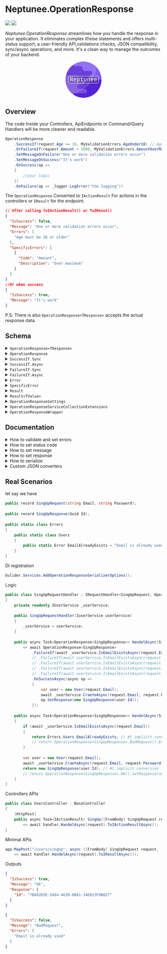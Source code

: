 # Neptunee.OperationResponse

![](https://img.shields.io/nuget/dt/Neptunee.OperationResponse)   [![](https://img.shields.io/nuget/v/Neptunee.OperationResponse)](https://www.nuget.org/packages/Neptunee.BaseCleanArchitecture)

*Neptunee.OperationResponse* streamlines how you handle the response in your application. It
eliminates complex if/else statements and offers multi-status support, a user-friendly API,validations checks, JSON
compatibility, sync/async operations, and more. It's a clean way to manage the outcomes of your backend.

<p align="center">
<img width="23%" src="icon.png"  alt="icon"/>

## Overview

The code Inside your Controllers, ApiEndpoints or Command/Query Handlers will be more cleaner and readable.

```csharp
OperationResponse
    .SuccessIf(request.Age >= 18, MyValidationErrors.AgeUnder18) // AgeUnder18 is new Error("Age must be 18 or older")
    .OrFailureIf(request.Amount > 1000, MyValidationErrors.AmountOverMax) // AmountOverMax is new SpecificError("Amount","Over maximum") 
    .SetMessageOnFailure("One or more validation errors occur")
    .SetMessageOnSuccess("It's work")
    .OnSuccess(op =>
    {
        //your logic
    })
    .OnFailure(op => _logger.LogError("the logging"))
```

The `OperationResponse` Converted to `IActionResult` For actions in the controllers or `IResult` for the endpoint.

```json
// After calling ToIActionResult() or ToIResut()
{
  "IsSuccess": false,
  "Message": "One or more validation errors occur",
  "Errors": [
	"Age must be 18 or older"
  ],
  "SpecificErrors": [
	{
	  "Code": "Amount",
	  "Description": "Over maximum"
	}
  ]
}
//Or when success
{
  "IsSuccess": true,
  "Message": "It's work"
}
```

P.S: There is also `OperationResponse<TResponse>` accepts the actual response data.

## Schema

<details>
  <summary><code>OperationResponse&lt;TResponse&gt;</code></summary>

#### Properties

| Property           | Type                         | Description                                                                                                                                                                                                                                                      |
|--------------------|------------------------------|------------------------------------------------------------------------------------------------------------------------------------------------------------------------------------------------------------------------------------------------------------------|
| **Message**        | `string?`                    | An optional message providing additional information or context related to the operation.<br/> The default serialized message is the name of `StatusCode` (e.g., Ok, BadRequest, etc.).                                                                          |                                 |
| **Response**       | `TResponse?`                 | The actual response data of the operation.                                                                                                                                                                                                                       |
| **Errors**         | `IReadOnlyCollection<Error>` | List of ([Error](src/Errors/Error.cs) or [SpecificError](src/Errors/SpecificError.cs)) associated with the operation.                                                                                                                                            |
| **HttpStatusCode** | `HttpStatusCode`             | [HttpStatusCode](https://github.com/dotnet/aspnetcore/blob/main/src/Http/Http.Abstractions/src/StatusCodes.cs) enum represents the HTTP status code returned by the operation.<br/> The default status `Ok` if errors property is empty or will be `BadRequest`. |
| **ExternalProps**  | `ExternalProps`              | [ExternalProps](src/ExternalProps.cs) object provides external properties provided based on the operation, actually it's a `Dictionary<string,string>`.                                                                                                          |
| **IsSuccess**      | `bool`                       | Indicates if the operation was successful.                                                                                                                                                                                                                       |
| **IsFailure**      | `bool`                       | Indicates if the operation has failed.                                                                                                                                                                                                                           |

#### Methods

| Method                                                          | Description                                               |
|-----------------------------------------------------------------|-----------------------------------------------------------|
| `SetResponse(TResponse? response)`                              | Sets the response of the operation.                       |
| `SetMessage(string? message, bool overwrite = false)`           | Sets the message related to the operation.                |
| `SetMessageOnSuccess(string message, bool overwrite = false)`   | Sets the message when operation is success.               |
| `SetMessageOnFailure(string message, bool overwrite = false)`   | Sets the message when operation is failure.               |
| `SetStatusCode(HttpStatusCode statusCode)`                      | Sets the HTTP status code.                                |
| `Error(Error error)`                                            | Adds an error to the operation.                           |
| `ExternalProp<TValue>(string key, TValue value)`                | Adds an external property to the operation.               |
| `OnSuccess(Action<OperationResponse<TResponse>> action)`        | Executes an action when operation is success.             |
| `OnSuccessAsync(Func<OperationResponse<TResponse>, Task> task)` | Asynchronously executes a task when operation is success. |
| `OnFailure(Action<OperationResponse<TResponse>> action)`        | Executes an action when operation is failure.             |
| `OnFailureAsync(Func<OperationResponse<TResponse>, Task> task)` | Asynchronously executes a task when operation is failure. |

#### Static Factory Methods

| Method                               | Description                                                                      |
|--------------------------------------|----------------------------------------------------------------------------------|
| `Unknown()`                          | Creates an `OperationResponse<TResponse>` with an unknown status.                |
| `Ok(string? message = null)`         | Creates a successful `OperationResponse<TResponse>` with an optional message.    |
| `BadRequest(string? message = null)` | Creates a failed `OperationResponse<TResponse>` with an optional message.        |
| `Result(Result result)`              | Creates an `OperationResponse<TResponse>` from an `Result`.                      |
| `Result(Result<TResponse> result)`   | Creates an `OperationResponse<TResponse>` from an `Result` with a response data. |

</details>
<details>
  <summary><code>OperationResponse</code></summary>

###### Inherits `OperationResponse<NoResponse>`

The [NoResponse](src/NoResponse.cs) is abstract record to define that operation will not return actual response data.

</details>
<details>
    <summary><code>SuccessIf.Sync</code></summary>

###### Partial of `OperationResponse<TResponse>`

#### Methods

| Method                                                                             | Description                                                                                                                                                                                                                                       |
|------------------------------------------------------------------------------------|---------------------------------------------------------------------------------------------------------------------------------------------------------------------------------------------------------------------------------------------------|
| `OrSuccessIf(bool predicate, Action<OperationResponse<TResponse>> onFalse)`        | Executes the provided action `onFalse` on the current `OperationResponse<TResponse>` if the provided boolean `predicate` is `false`, otherwise do nothing.                                                                                        |
| `OrSuccessIf(bool predicate, Error errorOnFalse)`                                  | Adds the provided error `errorOnFalse` to the current `OperationResponse<TResponse>` if the provided boolean `predicate` is `false`, otherwise do nothing.                                                                                        |
| `OrSuccessIf(Func<bool> predicate, Action<OperationResponse<TResponse>> onFalse)`  | Executes the provided action `onFalse` on the current `OperationResponse<TResponse>` if the boolean result of the provided predicate function is `false`, otherwise do nothing.                                                                   |
| `OrSuccessIf(Func<bool> predicate, Error errorOnFalse)`                            | Adds the provided error `errorOnFalse` to the current `OperationResponse<TResponse>` if the boolean result of the provided predicate function is `false`, otherwise do nothing.                                                                   |
| `OrIf(Result result)`                                                              | Modifies the current `OperationResponse<TResponse>` based on the properties of the provided `result`.                                                                                                                                             |
| `OrIf(Func<Result> result)`                                                        | Modifies the current `OperationResponse<TResponse>` based on the properties of the provided `result` obtained through the function.                                                                                                               |
| `AndSuccessIf(Func<bool> predicate, Action<OperationResponse<TResponse>> onFalse)` | If the current `OperationResponse<TResponse>` is still a success, executes the provided action `onFalse` on the current `OperationResponse<TResponse>` if the boolean result of the provided predicate function is `false`, otherwise do nothing. |
| `AndSuccessIf(Func<bool> predicate, Error errorOnFalse)`                           | If the current `OperationResponse<TResponse>` is still a success, adds the provided error `errorOnFalse` to the current `OperationResponse<TResponse>` if the boolean result of the provided predicate function is `false`, otherwise do nothing. |
| `AndIf(Func<Result> result)`                                                       | If the current `OperationResponse<TResponse>` is still a success, modifies it based on the properties of the provided `result` obtained through the function.                                                                                     |

#### Static Factory Methods

| Method                                                                          | Description                                                                                                                                                                                                                                |
|---------------------------------------------------------------------------------|--------------------------------------------------------------------------------------------------------------------------------------------------------------------------------------------------------------------------------------------|
| `SuccessIf(bool predicate, Action<OperationResponse<TResponse>> onFalse)`       | Creates a new unknown `OperationResponse<TResponse>`, then executes the provided action `onFalse` on the current `OperationResponse<TResponse>` if the provided boolean `predicate` is `false`, otherwise do nothing.                      |
| `SuccessIf(bool predicate, Error errorOnFalse)`                                 | Creates a new unknown `OperationResponse<TResponse>`, then adds the provided error `errorOnFalse` to the current `OperationResponse<TResponse>` if the provided boolean `predicate` is `false`, otherwise do nothing.                      |
| `SuccessIf(Func<bool> predicate, Action<OperationResponse<TResponse>> onFalse)` | Creates a new unknown `OperationResponse<TResponse>`, then executes the provided action `onFalse` on the current `OperationResponse<TResponse>` if the boolean result of the provided predicate function is `false`, otherwise do nothing. |
| `SuccessIf(Func<bool> predicate, Error errorOnFalse)`                           | Creates a new unknown `OperationResponse<TResponse>`, then adds the provided error `errorOnFalse` to the current `OperationResponse<TResponse>` if the boolean result of the provided predicate function is `false`, otherwise do nothing. |
| `If(Result result)`                                                             | Creates a new unknown `OperationResponse<TResponse>`, then modifies the current `OperationResponse<TResponse>` based on the properties of the provided `result`.                                                                           |

</details>
<details>
    <summary><code>SuccessIf.Async</code></summary>

Asynchronous method of `SuccessIf.Sync`.

#### Methods

| Method                                                                                        |
|-----------------------------------------------------------------------------------------------|
| `OrSuccessIfAsync(Func<Task<bool>> predicate, Action<OperationResponse<TResponse>> onFalse)`  |
| `OrSuccessIfAsync(Func<Task<bool>> predicate, Error errorOnFalse)`                            |
| `OrIfAsync(Func<Task<Result>> result)`                                                        |
| `AndSuccessIfAsync(Func<Task<bool>> predicate, Action<OperationResponse<TResponse>> onFalse)` |
| `AndSuccessIfAsync(Func<Task<bool>> predicate, Error errorOnFalse)`                           |
| `AndIfAsync(Func<Task<Result>> result)`                                                       |

#### Static Factory Methods

| Method                                                                                     |
|--------------------------------------------------------------------------------------------|
| `SuccessIfAsync(Func<Task<bool>> predicate, Action<OperationResponse<TResponse>> onFalse)` |
| `SuccessIfAsync(Func<Task<bool>> predicate, Error errorOnFalse)`                           |

</details>

<details>
    <summary><code>FailureIf.Sync</code></summary>

Partial of `OperationResponse<TResponse>`

#### Methods

| Method                                                                            | Description                                                                                                                                                                                                                                     |
|-----------------------------------------------------------------------------------|-------------------------------------------------------------------------------------------------------------------------------------------------------------------------------------------------------------------------------------------------|
| `OrFailureIf(bool predicate, Action<OperationResponse<TResponse>> onTrue)`        | Executes the provided action `onTrue` on the current `OperationResponse<TResponse>` if the provided boolean `predicate` is `true`, otherwise do nothing.                                                                                        |
| `OrFailureIf(bool predicate, Error errorOnTrue)`                                  | Adds the provided error `errorOnTrue` to the current `OperationResponse<TResponse>` if the provided boolean `predicate` is `true`, otherwise do nothing.                                                                                        |
| `OrFailureIf(Func<bool> predicate, Action<OperationResponse<TResponse>> onTrue)`  | Executes the provided action `onTrue` on the current `OperationResponse<TResponse>` if the boolean result of the provided predicate function is `true`, otherwise do nothing.                                                                   |
| `OrFailureIf(Func<bool> predicate, Error errorOnTrue)`                            | Adds the provided error `errorOnTrue` to the current `OperationResponse<TResponse>` if the boolean result of the provided predicate function is `true`, otherwise do nothing.                                                                   |
| `AndFailureIf(Func<bool> predicate, Action<OperationResponse<TResponse>> onTrue)` | If the current `OperationResponse<TResponse>` is still a success, executes the provided action `onTrue` on the current `OperationResponse<TResponse>` if the boolean result of the provided predicate function is `true`, otherwise do nothing. |
| `AndFailureIf(Func<bool> predicate, Error errorOnTrue)`                           | If the current `OperationResponse<TResponse>` is still a success, adds the provided error `errorOnTrue` to the current `OperationResponse<TResponse>` if the boolean result of the provided predicate function is `true`, otherwise do nothing. |

#### Static Factory Methods

| Method                                                                         | Description                                                                                                                                                                                                                              |
|--------------------------------------------------------------------------------|------------------------------------------------------------------------------------------------------------------------------------------------------------------------------------------------------------------------------------------|
| `FailureIf(bool predicate, Action<OperationResponse<TResponse>> onTrue)`       | Creates a new unknown `OperationResponse<TResponse>`, then executes the provided action `onTrue` on the current `OperationResponse<TResponse>` if the provided boolean `predicate` is `true`, otherwise do nothing.                      |
| `FailureIf(bool predicate, Error errorOnTrue)`                                 | Creates a new unknown `OperationResponse<TResponse>`, then adds the provided error `errorOnTrue` to the current `OperationResponse<TResponse>` if the provided boolean `predicate` is `true`, otherwise do nothing.                      |
| `FailureIf(Func<bool> predicate, Action<OperationResponse<TResponse>> onTrue)` | Creates a new unknown `OperationResponse<TResponse>`, then executes the provided action `onTrue` on the current `OperationResponse<TResponse>` if the boolean result of the provided predicate function is `true`, otherwise do nothing. |
| `FailureIf(Func<bool> predicate, Error errorOnTrue)`                           | Creates a new unknown `OperationResponse<TResponse>`, then adds the provided error `errorOnTrue` to the current `OperationResponse<TResponse>` if the boolean result of the provided predicate function is `true`, otherwise do nothing. |

</details>

<details>
    <summary><code>FailureIf.Async</code></summary>

Asynchronous method of `FailureIf.Sync`.

#### Methods

| Method                                                                                       |
|----------------------------------------------------------------------------------------------|
| `OrFailureIfAsync(Func<Task<bool>> predicate, Action<OperationResponse<TResponse>> onTrue)`  |
| `OrFailureIfAsync(Func<Task<bool>> predicate, Error errorOnTrue)`                            |
| `AndFailureIfAsync(Func<Task<bool>> predicate, Action<OperationResponse<TResponse>> onTrue)` |
| `AndFailureIfAsync(Func<Task<bool>> predicate, Error errorOnTrue)`                           |

#### Static Factory Methods

| Method                                                                                    |
|-------------------------------------------------------------------------------------------|
| `FailureIfAsync(Func<Task<bool>> predicate, Action<OperationResponse<TResponse>> onTrue)` |
| `FailureIfAsync(Func<Task<bool>> predicate, Error errorOnFalse)`                          |

</details>


<details>
  <summary><code>Error</code></summary>

The `Error` record represents a error with a textual description. It is commonly used to provide human-readable error messages.

#### Properties

| Property        | Type     | Description                         |
|-----------------|----------|-------------------------------------|
| **Description** | `string` | A textual description of the error. |

#### Conversion Operators

| Method                                        | Description                                                               |
|-----------------------------------------------|---------------------------------------------------------------------------|
| `implicit operator Error(string description)` | Implicitly converts a string to an `Error` with the provided description. |

</details>

<details>
  <summary><code>SpecificError</code></summary>

###### Inherits `Error`

Representing an error with both a code and a description. It is commonly used to provide more specific error information, such as in any prop or field it happened.

#### Properties

| Property        | Type     | Description                         |
|-----------------|----------|-------------------------------------|
| **Code**        | `string` | A code associated with the error.   |
| **Description** | `string` | A textual description of the error. |

</details>
<details>
  <summary><code>Result</code></summary>

Use the `Result` class in scenarios where you need to handle logic before passing the relevant information to the `OperationResponse<TResponse>`.
<br>
It used as an intermediary layer that can encapsulate and communicate information between services or methods.

#### Properties

| Property          | Type                         | Description                                                                                                                       |
|-------------------|------------------------------|-----------------------------------------------------------------------------------------------------------------------------------|
| **StatusCode**    | `HttpStatusCode`             | The HTTP status code associated with the result.                                                                                  |
| **Error**         | `Error?`                     | An optional error associated with the result.                                                                                     |
| **Message**       | `string?`                    | An optional message providing additional information or context related to the result.                                            |
| **ExternalProps** | `Dictionary<string, string>` | Additional external properties provided as key-value pairs.                                                                       |
| **IsSuccess**     | `bool`                       | Indicates if the result represents a successful operation, typically when the `StatusCode` falls within the range of 200-299.     |
| **IsFailure**     | `bool`                       | Indicates if the result represents a failed operation, typically when the `StatusCode` does not fall within the range of 200-299. |

#### Methods

| Method                     | Description                                                             |
|----------------------------|-------------------------------------------------------------------------|
| `To<TValue>()`             | Converts the `Result` to an `Result<TValue>` without providing a value. |
| `To<TValue>(TValue value)` | Converts the `Result` to an `Result<TValue>` and provides a value.      |

#### Static Factory Methods

| Method                                                                                                                          | Description                                                                         |
|---------------------------------------------------------------------------------------------------------------------------------|-------------------------------------------------------------------------------------|
| `With(HttpStatusCode statusCode, Error? error = null, string? message = null, Dictionary<string, string> externalProps = null)` | Creates a new `Result` with the specified properties.                               |
| `Ok(string? message = null, Dictionary<string, string> externalProps = null)`                                                   | Creates a successful `Result` with an optional message and external properties.     |
| `BadRequest(Error? error = null, string? message = null, Dictionary<string, string> externalProps = null)`                      | Creates a failed `Result` with an optional error, message, and external properties. |

</details>
<details>
  <summary><code>Result&lt;TValue&gt;</code></summary>

###### Inherits `Result`

Use `Result<TValue>` in case there are `TValue` will returned.

#### Properties

| Property     | Type     | Description                                    |
|--------------|----------|------------------------------------------------|
| **Value**    | `TValue` | representing the actual return data.           |
| **HasValue** | `bool`   | Indicates if the `Value` has a non-null value. |

#### Methods

| Method             | Description                                                                                   |
|--------------------|-----------------------------------------------------------------------------------------------|
| `ValueOrDefault()` | Retrieves the `Value` if it has a non-null value, or returns `null` if the `Value` is `null`. |

#### Conversion Operators

| Operator                                          | Description                                                                                    |
|---------------------------------------------------|------------------------------------------------------------------------------------------------|
| `implicit operator TValue(Result<TValue> result)` | Implicitly converts an `Result<TValue>` to its `Value`.                                        |
| `implicit operator Result<TValue>(TValue value)`  | Implicitly converts a `TValue` to a successful `Result<TValue>` containing the provided value. |

</details>
<details>
  <summary><code>OperationResponseSettings</code></summary>

Provides a central place to manage and configure settings related to the serialization of `OperationResponse<TResponse>` objects.

#### Properties

| Property                  | Type                    | Description                                                                                     |
|---------------------------|-------------------------|-------------------------------------------------------------------------------------------------|
| **JsonSerializerOptions** | `JsonSerializerOptions` | The JSON serialization options used for custom serialization of `OperationResponse<TResponse>`. |

#### Methods

| Method                                                                     | Description                                                           |
|----------------------------------------------------------------------------|-----------------------------------------------------------------------|
| `ResetConverterFactory(JsonConverterFactory converterFactory)`             | Resets the JSON converter factory for `OperationResponse<TResponse>`. |
| `ResetConverterFactory<TJsonConverter>()`                                  | Resets the JSON converter factory for `OperationResponse<TResponse>`. |
| `ResetErrorConverter(JsonConverter<IReadOnlyCollection<Error>> converter)` | Resets the JSON converter for `IReadOnlyCollection<Error>`.           |
| `ResetErrorConverter<TJsonConverter>()`                                    | Resets the JSON converter for `IReadOnlyCollection<Error>`.           |
| `ResetExternalPropsConverter(JsonConverter<ExternalProps> converter)`      | Resets the JSON converter for `ExternalProps`.                        |
| `ResetExternalPropsConverter<TJsonConverter>()`                            | Resets the JSON converter for `ExternalProps`.                        |

Use the `OperationResponseSettings` class to configure the JSON serialization options for `OperationResponse<TResponse>` and to
manage custom JSON converters.

</details>

<details>
  <summary><code>OperationResponseServiceCollectionExtensions</code></summary>

Offers extension methods for configuring the `OperationResponse<TResponse>` JSON serialization options within MVC and HTTP serialization options in ASP.NET Core.

#### Methods

| Method                                                                                                                                                                                                                                                                                           | Description                                                                                                                 |
|--------------------------------------------------------------------------------------------------------------------------------------------------------------------------------------------------------------------------------------------------------------------------------------------------|-----------------------------------------------------------------------------------------------------------------------------|
| `AddOperationResponseSerializerOptions(JsonConverterFactory? operationResponseJsonConverterFactory = null, JsonConverter<IReadOnlyCollection<Error>>? errorJsonConverter = null, JsonConverter<ExternalProps>? externalPropsJsonConverter = null, Action<JsonSerializerOptions>? action = null)` | Configures JSON serialization options for `OperationResponse<TResponse>` and related objects within the service collection. |

Use the `OperationResponseServiceCollectionExtensions` class when you want to configure JSON serialization options for your ASP.NET Core application, especially when working with `OperationResponse<TResponse>` and related types.

</details>
<details>
  <summary><code>OperationResponseWrapper</code></summary>

| Method                                                                                                                          | Description                                                                                                    |
|---------------------------------------------------------------------------------------------------------------------------------|----------------------------------------------------------------------------------------------------------------|
| `ToIActionResult<TResponse>(this OperationResponse<TResponse> OperationResponse<TResponse>, object? serializerSettings = null)` | Converts an `OperationResponse<TResponse>` to a `JsonResult`.                                                  |
| `ToIActionResultAsync<TResponse>(this Task<OperationResponse<TResponse>> task, object? serializerSettings = null)`              | Asynchronously converts an `OperationResponse<TResponse>` to a `JsonResult`.                                   |
| `ToIResult<TResponse>(this OperationResponse<TResponse> OperationResponse<TResponse>,JsonSerializerOptions? options = null)`    | Converts an `OperationResponse<TResponse>` to a `Results.Json` (supported in .NET 6.0 or greater).             |
| `ToIResultAsync<TResponse>(this Task<OperationResponse<TResponse>> task,JsonSerializerOptions? options = null)`                 | Asynchronously converts `OperationResponse<TResponse>` to a `Results.Json` (supported in .NET 6.0 or greater). |
| `ToOperationResponse<TResponse>(this IdentityResult identityResult)`                                                            | Converts an `IdentityResult` to an `OperationResponse<TResponse>`.                                             |

</details>

## Documentation

<details>
  <summary>How to validate and set errors</summary>

There are bunch of ways to validate your operation (check out all methods in [Schema](#schema)).
<br>
For defining errors there are 3 ways:

- `Error(string Description)` record.
- `SpecificError(string Code,string Description)` record inherits `Error(string Description)`.
- `string` implicit convert to `Error(string Description)`.

All errors set to `List<Error>`.

```csharp
public class SampleRequestHandler : IRequestHandler<Request,OperationResponse>
{
    // ctor and injections
    
    public async Task<OperationResponse> HandelAsync(Request request)
        => await OperationResponse
            .SuccessIf(request.Prop == true, "the error") // way 1
            .OrFailureIf(() => request.Prop == true, new Error("the error")) // way 2
            .OrFailureIf(request.Prop == true, new SpecificError("the code", "description")) // way 3
            .AndFailureIfAsync(async () => await _service.IsGoneAsync(), op =>
            {
                //case: logic if this error occur 
                op.SetStatusCode(HttpStatusCode.Gone);
                op.Error(/* chose way you like */);
            })
            .OnSuccessAsync(op =>
            {
                // your logic
            });
}
```

The deference between `Or` / `And` methods is the `And` methods check if `OperationResponse<TResponse>` is still success before execute, otherwise will skip.
<br>
So you may use `And` in case you have expensive check that you only want to check when everything else is alright.
</details>
<details>
  <summary>How to set status code</summary>

You can use `SetStatusCode()` method to set custom status code you need.

No need to set the **Ok** & **BadRequest** status because will automatically set if the `Errors` property was empty or not.

```csharp
    public OperationResponse Handel(Request request)
        => OperationResponse
            .IfSuccsus(/* passing params */)
            .OnSuccess(op =>
            {
                op.SetStatusCode(HttpStatusCode.Created);
                // logic
            });
```

```csharp
    public OperationResponse Handel(Request request)
    {
        // logic
        retrun OperationResponse.SetStatusCode(HttpStatusCode.Continue)
    } 
```

</details>
<details>
  <summary>How to set message</summary>

```diff
public class SampleRequestHandler : IRequestHandler<Request,OperationResponse>
{
    // ctor and injections
    
    public async Task<OperationResponse> HandelAsync(Request request)
        => await OperationResponse
            .SuccessIf(request.Prop == true, "the error") // way 1
            .OrFailureIf(request.Prop == true, new Error("the error")) // way 2
            .OrFailureIf(request.Prop == true, new SpecificError("the code", "description")) // way 3
            .AndFailureIfAsync(async () => await _service.IsGoneAsync(), op =>
            {
                // case: logic if this error occur 
                op.SetStatusCode(HttpStatusCode.Gone);
                op.Error(/* chose way you like */);
            })
+           .SetMessageOnSuccess("your succses message") // way 1
+           .SetMessageOnFailure("your failure message") // way 2
+           .SetMessage("your message") // way 3
            .OnSuccessAsync(op =>
            {
                // your logic
            });
}
```

This setters check if the message is null first, so like the example above the `SetMessage()` will not execute but the
setters has optional parameter `bool overwrite = false` can make it execute (`SetMessage("your message",true)`) in your rare case.
</details>

<details>
  <summary>How to set response</summary>

You can use `SetResponse()` method to set the actual data of the operation or just return the response that will implicitly convert to `OperationResponse<TResponse>` with `200` as status code and `OK` as message.

```csharp
    public OperationResponse<Response> Handel(Request request)
        => OperationResponse<Response>
            .IfSuccsus(/* passing params */)
            .OnSuccess(op =>
            {
                // logic
                op.SetResponse(new Response(/* passing params */));
            });
```

```csharp
    public OperationResponse<Response> Handel(Request request)
    {
        // logic
        retrun new Response(/* passing params */);
    } 
```

</details>

<details>
  <summary>How to serialize</summary>

When serialize `OperationResponse<TResponse>` must use `JsonSerializerOptions` in [OperationResponseSettings](src/OperationResponseSettings.cs).

```csharp
JsonSerializer.Serialize(operationResponse, OperationResponseSettings.JsonSerializerOptions);
```

To configure these options for MVC and HTTP serialization in ASP.NET Core. In other words, to use them when calling `ToIActionResult()` or `ToIResult()` should use:

```csharp
bulider.Services.AddOperationResponseSerializerOptions();
```

You can also change the default converters or options using `OperationResponseSettings` methods, check the schema [here](#methods-7).

```csharp
OperationResponseSettings.ResetErrorConverter<IgnoreEmptyCombineErrorConverter>();
```

or pass to optional parameters in `AddOperationResponseSerializerOptions()`:

```csharp
bulider.Services.AddOperationResponseSerializerOptions(externalPropsJsonConverter: new ExternalPropsConverter());
```

The `JsonSerializerOptions` has 3 JSON converts for *OperationResponse<TResponse>*, *ExternalProps* and *Errors*.

P.S: can check the available JSON converters in ****Custom JSON converters**** bellow.
</details>

<details>
  <summary>Custom JSON converters</summary>

The custom JSON converters divided to:

- OperationResponse<TResponse>
    - [OperationResponseConverter with Factory](src/Converters/OperationResponseConverter.cs) *(the default)*:
        - `IsSuccess` : serialize to **boolean**.
        - `Message` : serialize to **string** if is not null otherwise to name of status code.
        - `Response` : serialize to **object** if is not null otherwise ignore it.
        - `Errors` : serialize depends on the custom converter provided *(the default: `IgnoreEmptySplitErrorConverter`)*.
        - `ExtrenalProps` : serialize depends on the custom converter provided *(the default: `IgnoreEmptyExternalPropsConverter`)*.
        ```json
        {
          "IsSuccess": true,
          "Message": "OK"
        }
        ```
        ```json
        {
          "IsSuccess": false,
          "Message": "BadRequest",
          "Errors": [
            "the error"
          ]
        }
        ```
        ```json
        {
          "IsSuccess": true,
          "Message": "Custom message",
          "Response": {
            // The actual response object
          }
        }
      ```
- ExternalProps
    - [ExternalPropsConverter](src/Converters/ExternalPropsConverter.cs):
        - `ExternalProps` : serialize to **object**.
        ```json
        {
          "IsSuccess": true,
          "Message": "OK",
          "ExternalProps": {
            "key": "value"
          }
        }
        ```
        ```json
        {
          "IsSuccess": true,
          "Message": "OK",
          "ExternalProps": {}
        }
        ```
    - [IgnoreEmptyExternalPropsConverter](src/Converters/IgnoreEmpty/IgnoreEmptyExternalPropsConverter.cs) *(the default)*:
      ###### Inherits ExternalPropsConverter
        - `ExternalProps`: serialize to **object** if are *not empty* otherwise **ignore** it.
        ```json
            {
              "IsSuccess": true,
              "Message": "OK",
              "ExternalProps": {
                "key": "value"
              }
            }
        ```
        ```json
            {
              "IsSuccess": true,
              "Message": "OK"
            }
        ```
- Errors
    - [SplitErrorConverter](src/Converters/SplitErrorConverter.cs):
        - `Errors` : serialize the *Error(string Description)* to **list of strings**.
        - `SpecificErrors` : serialize the *SpecificError(string Code,string Description)* to **list of objects**.
        ```json
        {
          "IsSuccess": false,
          "Message": "BadRequest",
          "Errors": [
            "the error"
          ],
          "SpecificErrors": [
            {
              "Code": "The Code",
              "Description": "The Description"
            }
          ]
        }
        ```
        ```json
        {
          "IsSuccess": true,
          "Message": "OK",
          "Errors": [],
          "SpecificErrors": []
        }
        ```
    - [CombineErrorConverter](src/Converters/CombineErrorConverter.cs):
        - `Errors` : serialize to **list of strings** by converting `SpecificError(string Code,string Description)` object to `$"{Code} : {Description}"` string.
        ```json
        {
          "IsSuccess": false,
          "Message": "BadRequest",
          "Errors": [
            "the error",
            "The Code : The Description"
          ]
        }
        ```
        ```json
        {
          "IsSuccess": true,
          "Message": "OK",
          "Errors": []
        }
        ``` 
    - [IgnoreEmptySplitErrorConverter](src/Converters/IgnoreEmpty/IgnoreEmptySplitErrorConverter.cs) *(the default)*:
      ###### Inherits SplitErrorConverter
        - `Errors` : serialize the *Error(string Description)* to **list of strings** if are *not empty* otherwise **ignore** it..
        - `SpecificErrors` : serialize the *SpecificError(string Code,string Description)* to **list of objects** if are *not empty* otherwise **ignore** it.
         ```json
        {
          "IsSuccess": false,
          "Message": "BadRequest",
          "Errors": [
            "the error"
          ],
          "SpecificErrors": [
            {
              "Code": "The Code",
              "Description": "The Description"
            }
          ]
        }
        ```
        ```json
        {
          "IsSuccess": false,
          "Message": "BadRequest",
          "Errors": [
            "the error"
          ]
        }
        ```
        ```json
        {
          "IsSuccess": true,
          "Message": "OK"
        }
        ```
    - [IgnoreEmptyCombineErrorConverter](src/Converters/IgnoreEmpty/IgnoreEmptyCombineErrorConverter.cs):
      ###### Inherits CombineErrorConverter
        - `Errors` : serialize to **list of strings** by converting `SpecificError(string Code,string Description)` object to `$"{Code} : {Description}"` string if are *not empty* otherwise **ignore** it.
        ```json
        {
          "IsSuccess": false,
          "Message": "BadRequest",
          "Errors": [
            "The Code : The Description"
          ]
        }
        ```
        ```json
        {
          "IsSuccess": true,
          "Message": "OK"
        }
        ```

</details>

## Real Scenarios

let say we have

```csharp
public record SingUpRequest(string Email, string Password);

public record SingUpResponse(Guid Id);

public static class Errors
{
    public static class Users
    {
        public static Error EmailAlreadyExists = "Email is already used";
    }
}
```

DI registration

```csharp
bulider.Services.AddOperationResponseSerializerOptions();
```

Logic

```csharp
public class SingUpRequestHandler : IRequestHandler<SingUpRequest, OperationResponse<SingUpResponse>>
{
    private readonly IUserService _userService;

    public SingUpRequestHandler(IuserService userService)
    {
        _userService = userService;
    }

    public async Task<OperationResponse<SingUpResponse>> HandelAsync(SingUpRequest request) // #1
        => await OperationResponse<SingUpResponse>
            .FailureIf(await _userService.IsEmailExistsAsync(request.Email), Errors.Users.EmailAlreadyExists)
            // .FailureIf(await userService.IsEmailExistsAsync(request.Email), new Error("Email is already used")) #2
            // .FailureIf(await userService.IsEmailExistsAsync(request.Email), "Email is already used") #3
            // .FailureIf(await userService.IsEmailExistsAsync(request.Email), new SpecificError("Email","already used")) #4
            // .FailureIf(await userService.IsEmailExistsAsync(request.Email), op => op.Error(Errors.Users.EmailAlreadyExists)) #5 and more
            .OnSuccessAsync(async op =>
            {
                var user = new User(request.Email);
                await _userService.CraeteAsync(request.Email, request.Password);
                op.SetResponse(new SingUpResponse(user.Id));
            });

    public async Task<OperationResponse<SingUpResponse>> HandelAsync(SingUpRequest request) // #2
    {
        if (await _userService.IsEmailExistsAsync(request.Email))
        {
            return Errors.Users.EmailAlreadyExists; // #1 implicit conversion
            // return OperationResponse<SingUpResponse>.BadRequest().Error(Errors.Users.EmailAlreadyExists); #2
        }

        var user = new User(request.Email);
        await _userService.CraeteAsync(request.Email, request.Password);
        return new SingUpResponse(user.Id); // #1 implicit conversion
        // return OperationResponse<SingUpResponse>.Ok().SetResponse(new SingUpResponse(user.Id)); #2
    }
}
```

Controllers APIs

```csharp
public class UsersController : BaseController
{
    [HttpPost]
    public async Task<IActionResult> SingUp([FromBody] SingUpRequest request, [FromServices] IRequestHandler<SingUpRequest, OperationResponse<SingUpResponse>> handler)
        => await handler.HandelAsync(request).ToIActionResultAsync();
}
```

Minimal APIs

```csharp
app.MapPost("/users/singUp", async ([FromBody] SingUpRequest request, [FromServices] IRequestHandler<SingUpRequest, OperationResponse<SingUpResponse>> handler)
    => await handler.HandelAsync(request).ToIResultAsync());
```

Outputs

```json
{
  "IsSuccess": true,
  "Message": "Ok",
  "Response": {
	"Id": "7BA82D5E-5A84-463B-80A1-34D923F9B027"
  }
}
```

```json
{
  "IsSuccess": false,
  "Message": "BadRequest",
  "Errors": [
	"Email is already used"
  ]
}
```
